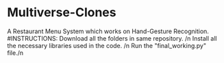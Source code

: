 # Multiverse-Clones
A Restaurant Menu System which works on Hand-Gesture Recognition.
#INSTRUCTIONS:
Download all the folders in same repository. /n
Install all the necessary libraries used in the code. /n
Run the "final_working.py" file./n
